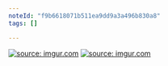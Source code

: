 ```yaml
---
noteId: "f9b6618071b511ea9dd9a3a496b830a8"
tags: []

---
```


<a href="https://imgur.com/pU3O1UY"><img src="https://i.imgur.com/pU3O1UY.jpg" title="source: imgur.com" /></a>
<a href="https://imgur.com/ElGzYhR"><img src="https://i.imgur.com/ElGzYhR.jpg" title="source: imgur.com" /></a>
